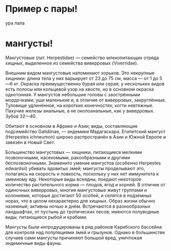 ﻿# Пример с пары! #

ура
лала
# мангусты!
Мангу́стовые (лат. Herpestidae) — семейство млекопитающих отряда хищных, выделенное из семейства виверровых (Viverridae).

Внешним видом мангустовые напоминают хорьков. Это некрупные хищники: длина тела у них варьирует от 23 до 75 см, масса — от 1 до 5—6 кг. Окраска преимущественно бурая или серая; у нескольких видов есть полосы или кольцевой узор на хвосте, но в основном окраска однотонная. У мангустов небольшие головы с заострёнными мордочками; уши маленькие и, в отличие от виверровых, закруглённые. Туловище удлинённое, на коротких конечностях; когти невтяжные. Пахучие железы анальные, а не околоанальные, как у виверровых. Зубов 32—40.

Обитают в основном в Африке и Азии; виды, составляющие подсемейство Galidiinae, — эндемики Мадагаскара. Египетский мангуст (Herpestes ichneumon) широко распространён в Азии и Южной Европе и завезён в Новый Свет.

Большинство мангустовых — хищники, питающиеся мелкими позвоночными, насекомыми, ракообразными и другими беспозвоночными. Знаменито умение мангустов (особенно Herpestes edwardsii) убивать ядовитых змей; мангусты проделывают это, полагаясь на скорость и ловкость, поскольку у них нет иммунитета к змеиному яду. Некоторые виды всеядны, поедают некоторое количество растительного корма — плодов, ягод и корней. В отличие от одиночных виверровых, многие мангустовые живут группами и колониями, которые достигают 50 особей, и селятся в подземных норах, что в целом нехарактерно для хищных. Образ жизни обычно наземный; активны ночью и днём. Встречаются в разнообразных ландшафтах, от пустынь до тропических лесов; имеются полуводные виды, питающиеся рыбой и крабами.

Мангусты были интродуцированы в ряд районов Карибского бассейна для контроля над популяциями змей и грызунов. Однако в большинстве случаев сами мангусты причиняют большой вред, уничтожая эндемичные виды фауны.

